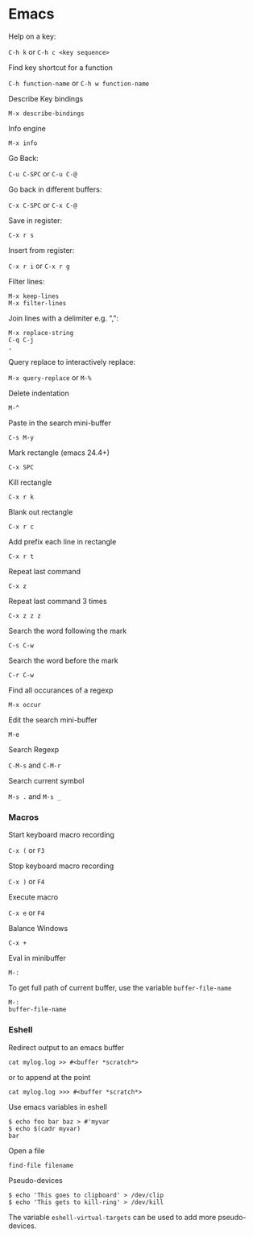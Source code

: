Emacs
===

Help on a key:

`C-h k`
or
`C-h c <key sequence>`

Find key shortcut for a function

`C-h function-name`
or
`C-h w function-name`

Describe Key bindings

`M-x describe-bindings`

Info engine

`M-x info`

Go Back:

`C-u C-SPC` or `C-u C-@`

Go back in different buffers:

`C-x C-SPC` or `C-x C-@`

Save in register: 

`C-x r s`

Insert from register:

`C-x r i` or `C-x r g`

Filter lines:

```
M-x keep-lines
M-x filter-lines
```

Join lines with a delimiter e.g. ",":

```
M-x replace-string
C-q C-j
, 
```

Query replace to interactively replace:

`M-x query-replace` or `M-%`

Delete indentation

`M-^`

Paste in the search mini-buffer

`C-s M-y`

Mark rectangle (emacs 24.4+)

`C-x SPC`

Kill rectangle

`C-x r k`

Blank out rectangle

`C-x r c`

Add prefix each line in rectangle

`C-x r t`

Repeat last command

`C-x z`

Repeat last command 3 times

`C-x z z z`

Search the word following the mark

`C-s C-w`

Search the word before the mark

`C-r C-w`

Find all occurances of a regexp

`M-x occur`

Edit the search mini-buffer

`M-e`

Search Regexp

`C-M-s` and `C-M-r`

Search current symbol

`M-s .` and `M-s _`

### Macros

Start keyboard macro recording

`C-x (` or `F3`

Stop keyboard macro recording

`C-x )` or `F4`

Execute macro

`C-x e` or `F4`

Balance Windows

`C-x +`

Eval in minibuffer

`M-:`

To get full path of current buffer, use the variable `buffer-file-name`

```
M-:
buffer-file-name
```

### Eshell

Redirect output to an emacs buffer

`cat mylog.log >> #<buffer *scratch*>`

or to append at the point

`cat mylog.log >>> #<buffer *scratch*>`

Use emacs variables in eshell

```
$ echo foo bar baz > #'myvar
$ echo $(cadr myvar)
bar
```

Open a file

`find-file filename`

Pseudo-devices

```
$ echo 'This goes to clipboard' > /dev/clip
$ echo 'This gets to kill-ring' > /dev/kill
```

The variable `eshell-virtual-targets` can be used to add more pseudo-devices.


